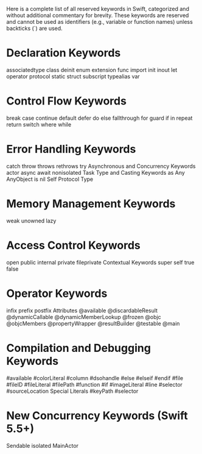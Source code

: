 
Here is a complete list of all reserved keywords in Swift, categorized and without additional commentary for brevity. These keywords are reserved and cannot be used as identifiers (e.g., variable or function names) unless backticks (`) are used.

# Declaration Keywords
associatedtype
class
deinit
enum
extension
func
import
init
inout
let
operator
protocol
static
struct
subscript
typealias
var
# Control Flow Keywords
break
case
continue
default
defer
do
else
fallthrough
for
guard
if
in
repeat
return
switch
where
while
# Error Handling Keywords
catch
throw
throws
rethrows
try
Asynchronous and Concurrency Keywords
actor
async
await
nonisolated
Task
Type and Casting Keywords
as
Any
AnyObject
is
nil
Self
Protocol
Type
# Memory Management Keywords
weak
unowned
lazy
# Access Control Keywords
open
public
internal
private
fileprivate
Contextual Keywords
super
self
true
false
# Operator Keywords
infix
prefix
postfix
Attributes
@available
@discardableResult
@dynamicCallable
@dynamicMemberLookup
@frozen
@objc
@objcMembers
@propertyWrapper
@resultBuilder
@testable
@main
# Compilation and Debugging Keywords
#available
#colorLiteral
#column
#dsohandle
#else
#elseif
#endif
#file
#fileID
#fileLiteral
#filePath
#function
#if
#imageLiteral
#line
#selector
#sourceLocation
Special Literals
#keyPath
#selector
# New Concurrency Keywords (Swift 5.5+)
Sendable
isolated
MainActor
